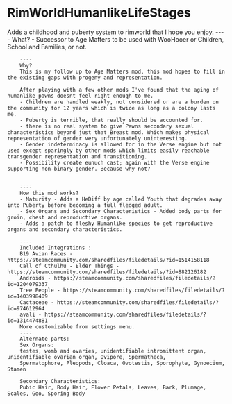 # RimWorldHumanlikeLifeStages

Adds a childhood and puberty system to rimworld that I hope you enjoy.
		----
		What?
		- Successor to Age Matters to be used with WooHooer or Children, School and Families, or not.
		
		----
		Why?
		This is my follow up to Age Matters mod, this mod hopes to fill in the existing gaps with progeny and representation. 

		After playing with a few other mods I've found that the aging of humanlike pawns doesnt feel right enough to me.
		- Children are handled weakly, not considered or are a burden on the community for 12 years which is twice as long as a colony lasts me.
		- Puberty is terrible, that really should be accounted for.
		- there is no real system to give Pawns secondary sexual characteristics beyond just that Breast mod. Which makes physical representation of gender very unfortunately uninteresting.
		- Gender indeterminacy is allowed for in the Verse engine but not used except sparingly by other mods which limits easily reachable transgender representation and transitioning.
		- Possibility create eunuch cast; again with the Verse engine supporting non-binary gender. Because why not?


		----
		How this mod works?
		- Maturity - Adds a HeDiff by age called Youth that degrades away into Puberty before becoming a full fledged adult.
		- Sex Organs and Secondary Characteristics - Added body parts for groin, chest and reproductive organs.
		- Adds a patch to fleshy Humanlike species to get reproductive organs and secondary characteristics.

		----
		Included Integrations :
		B19 Avian Races - https://steamcommunity.com/sharedfiles/filedetails/?id=1514158118
		Call of Cthulhu - Elder Things - https://steamcommunity.com/sharedfiles/filedetails/?id=882126182
		Androids - https://steamcommunity.com/sharedfiles/filedetails/?id=1204079337
		Tree People - https://steamcommunity.com/sharedfiles/filedetails/?id=1403998409
		Cactaceae - https://steamcommunity.com/sharedfiles/filedetails/?id=974612964
		avali - https://steamcommunity.com/sharedfiles/filedetails/?id=1314474881
		More customizable from settings menu.
		----
		Alternate parts:
		Sex Organs:
		testes, womb and ovaries, unidentifiable intromittent organ, unidentifiable ovarian organ, Ovipore, Spermatheca,
		Spermatophore, Pleopods, Cloaca, Ovotestis, Sporophyte, Gynoecium, Stamen

		Secondary Characteristics:
		Pubic Hair, Body Hair, Flower Petals, Leaves, Bark, Plumage, Scales, Goo, Sporing Body
